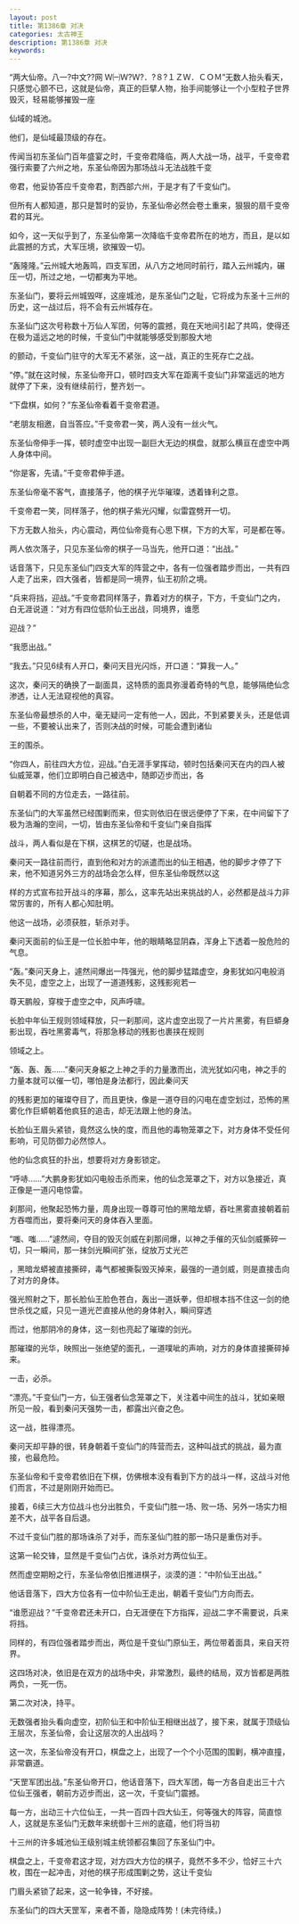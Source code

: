 ```yaml
---
layout: post
title: 第1386章 对决
categories: 太古神王
description: 第1386章 对决
keywords:
---
```


“两大仙帝。八一?中文??网  Ｗ㈠Ｗ?Ｗ?．?８?１ＺＷ．ＣＯＭ”无数人抬头看天，只感觉心颤不已，这就是仙帝，真正的巨擘人物，抬手间能够让一个小型粒子世界毁灭，轻易能够摧毁一座

仙域的城池。

他们，是仙域最顶级的存在。

传闻当初东圣仙门百年盛宴之时，千变帝君降临，两人大战一场，战平，千变帝君强行索要了六州之地，东圣仙帝因为那场战斗无法战胜千变

帝君，他妥协答应千变帝君，割西部六州，于是才有了千变仙门。

但所有人都知道，那只是暂时的妥协，东圣仙帝必然会卷土重来，狠狠的扇千变帝君的耳光。

如今，这一天似乎到了，东圣仙帝第一次降临千变帝君所在的地方，而且，是以如此震撼的方式，大军压境，欲摧毁一切。

“轰隆隆。”云州城大地轰鸣，四支军团，从八方之地同时前行，踏入云州城内，碾压一切，所过之地，一切都夷为平地。

东圣仙门，要将云州城毁咩，这座城池，是东圣仙门之耻，它将成为东圣十三州的历史，这一战过后，将不会有云州城存在。

东圣仙门这次号称数十万仙人军团，何等的震撼，竟在天地间引起了共鸣，使得还在极为遥远之地的时候，千变仙门中就能够感受到那股大地

的颤动，千变仙门驻守的大军无不紧张，这一战，真正的生死存亡之战。

“停。”就在这时候，东圣仙帝开口，顿时四支大军在距离千变仙门非常遥远的地方就停了下来，没有继续前行，整齐划一。

“下盘棋，如何？”东圣仙帝看着千变帝君道。

“老朋友相邀，自当答应。”千变帝君一笑，两人没有一丝火气。

东圣仙帝伸手一挥，顿时虚空中出现一副巨大无边的棋盘，就那么横亘在虚空中两人身体中间。

“你是客，先请。”千变帝君伸手道。

东圣仙帝毫不客气，直接落子，他的棋子光华璀璨，透着锋利之意。

千变帝君一笑，同样落子，他的棋子紫光闪耀，似雷霆劈开一切。

下方无数人抬头，内心震动，两位仙帝竟有心思下棋，下方的大军，可是都在等。

两人依次落子，只见东圣仙帝的棋子一马当先，他开口道：“出战。”

话音落下，只见东圣仙门四支大军的阵营之中，各有一位强者踏步而出，一共有四人走了出来，四大强者，皆都是同一境界，仙王初阶之境。

“兵来将挡，迎战。”千变帝君同样落子，靠着对方的棋子，下方，千变仙门之内，白无涯说道：“对方有四位低阶仙王出战，同境界，谁愿

迎战？”

“我愿出战。”

“我去。”只见6续有人开口，秦问天目光闪烁，开口道：“算我一人。”

这次，秦问天的确换了一副面具，这特质的面具弥漫着奇特的气息，能够隔绝仙念渗透，让人无法窥视他的真容。

东圣仙帝最想杀的人中，毫无疑问一定有他一人，因此，不到紧要关头，还是低调一些，不要被认出来了，否则决战的时候，可能会遭到诸仙

王的围杀。

“你四人，前往四大方位，迎战。”白无涯手掌挥动，顿时包括秦问天在内的四人被仙威笼罩，他们立即明白自己被选中，随即迈步而出，各

自朝着不同的方位走去，一路往前。

东圣仙门的大军虽然已经围剿而来，但实则依旧在很远便停了下来，在中间留下了极为浩瀚的空间，一切，皆由东圣仙帝和千变仙门亲自指挥

战斗，两人看似是在下棋，这棋艺的切磋，也是战场。

秦问天一路往前而行，直到他和对方的派遣而出的仙王相遇，他的脚步才停了下来，他不知道另外三方的战场会怎么样，但东圣仙帝既然以这

样的方式宣布拉开战斗的序幕，那么，这率先站出来挑战的人，必然都是战斗力非常厉害的，所有人都心知肚明。

他这一战场，必须获胜，斩杀对手。

秦问天面前的仙王是一位长脸中年，他的眼睛略显阴森，浑身上下透着一股危险的气息。

“轰。”秦问天身上，遽然间爆出一阵强光，他的脚步猛踏虚空，身影犹如闪电般消失不见，虚空之上，出现了一道道残影，这残影宛若一

尊天鹏般，穿梭于虚空之中，风声呼啸。

长脸中年仙王规则领域释放，只一刹那间，这片虚空出现了一片片黑雾，有巨蟒身影出现，吞吐黑雾毒气，将那急移动的残影也裹挟在规则

领域之上。

“轰、轰、轰……”秦问天身躯之上神之手的力量激而出，流光犹如闪电，神之手的力量本就可以催一切，哪怕是身法都行，因此秦问天

的残影更加的璀璨夺目了，而且更快，像是一道夺目的闪电在虚空划过，恐怖的黑雾化作巨蟒朝着他疯狂的追击，却无法跟上他的身法。

长脸仙王眉头紧锁，竟然这么快的度，而且他的毒物笼罩之下，对方身体不受任何影响，可见防御力必然惊人。

他的仙念疯狂的扑出，想要将对方身影锁定。

“呼哧……”大鹏身影犹如闪电般击杀而来，他的仙念笼罩之下，对方以急接近，真正像是一道闪电惊雷。

刹那间，他聚起恐怖力量，周身出现一尊尊可怕的黑暗龙蟒，吞吐黑雾直接朝着前方吞噬而出，要将秦问天的身体吞入里面。

“嗤、嗤……”遽然间，夺目的毁灭剑威在刹那间爆，以神之手催的灭仙剑威撕碎一切，只一瞬间，那一抹剑光瞬间扩张，绽放万丈光芒

，黑暗龙蟒被直接撕碎，毒气都被撕裂毁灭掉来，最强的一道剑威，则是直接击向了对方的身体。

强光照射之下，那长脸仙王脸色苍白，轰出一道妖拳，但却根本挡不住这一剑的绝世杀伐之威，只见一道光芒直接从他的身体射入，瞬间穿透

而过，他那阴冷的身体，这一刻也亮起了璀璨的剑光。

那璀璨的光华，映照出一张绝望的面孔，一道噗呲的声响，对方的身体直接撕碎掉来。

一击，必杀。

“漂亮。”千变仙门一方，仙王强者仙念笼罩之下，关注着中间生的战斗，犹如亲眼所见一般，看到秦问天强势一击，都露出兴奋之色。

这一战，胜得漂亮。

秦问天却平静的很，转身朝着千变仙门的阵营而去，这种叫战式的挑战，最为直接，也最危险。

东圣仙帝和千变帝君依旧在下棋，仿佛根本没有看到下方的战斗一样，这战斗对他们而言，不过是刚刚开始而已。

接着，6续三大方位战斗也分出胜负，千变仙门胜一场、败一场、另外一场实力相差不大，战平各自后退。

不过千变仙门胜的那场诛杀了对手，而东圣仙门胜的那一场只是重伤对手。

这第一轮交锋，显然是千变仙门占优，诛杀对方两位仙王。

然而虚空期盼之行，东圣仙帝依旧推进棋子，淡漠的道：“中阶仙王出战。”

他话音落下，四大方位各有一位中阶仙王走出，朝着千变仙门方向而去。

“谁愿迎战？”千变帝君还未开口，白无涯便在下方指挥，迎战二字不需要说，兵来将挡。

同样的，有四位强者踏步而出，两位是千变仙门原仙王，两位带着面具，来自天符界。

这四场对决，依旧是在双方的战场中央，非常激烈，最终的结局，双方皆都是两胜两负，一死一伤。

第二次对决，持平。

无数强者抬头看向虚空，初阶仙王和中阶仙王相继出战了，接下来，就属于顶级仙王层次，东圣仙帝，会让这层次的人出战吗？

这一次，东圣仙帝没有开口，棋盘之上，出现了一个个小范围的围剿，横冲直撞，非常霸道。

“天罡军团出战。”东圣仙帝开口，他话音落下，四大军团，每一方各自走出三十六位仙王强者，朝前方迈步而出，这一次，千变仙门震撼。

每一方，出动三十六位仙王，一共一百四十四大仙王，何等强大的阵容，简直惊人，这就是东圣仙门无数年来统御十三州的底蕴，他们将当初

十三州的许多城池仙王级别城主统领都召集回了东圣仙门中。

棋盘之上，千变帝君这才现，对方四大方位的棋子，竟然不多不少，恰好三十六枚，围在一起冲击，对他的棋子形成围剿之势，这让千变仙

门眉头紧锁了起来，这一轮争锋，不好接。

东圣仙门的四大天罡军，来者不善，隐隐成阵势！(未完待续。)
